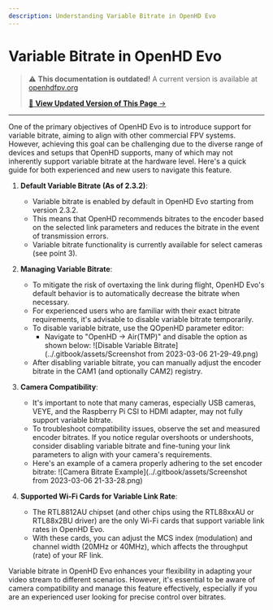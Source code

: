 ```yaml
---
description: Understanding Variable Bitrate in OpenHD Evo
---
```


# Variable Bitrate in OpenHD Evo

<!-- LEGACY DOCUMENTATION NOTICE -->
> ⚠️ **This documentation is outdated!** A current version is available at [openhdfpv.org](https://openhdfpv.org)
> 
> [📖 **View Updated Version of This Page** →](https://openhdfpv.org)

---


One of the primary objectives of OpenHD Evo is to introduce support for variable bitrate, aiming to align with other commercial FPV systems. However, achieving this goal can be challenging due to the diverse range of devices and setups that OpenHD supports, many of which may not inherently support variable bitrate at the hardware level. Here's a quick guide for both experienced and new users to navigate this feature.

1. **Default Variable Bitrate (As of 2.3.2)**:
   - Variable bitrate is enabled by default in OpenHD Evo starting from version 2.3.2.
   - This means that OpenHD recommends bitrates to the encoder based on the selected link parameters and reduces the bitrate in the event of transmission errors.
   - Variable bitrate functionality is currently available for select cameras (see point 3).

2. **Managing Variable Bitrate**:
   - To mitigate the risk of overtaxing the link during flight, OpenHD Evo's default behavior is to automatically decrease the bitrate when necessary.
   - For experienced users who are familiar with their exact bitrate requirements, it's advisable to disable variable bitrate temporarily.
   - To disable variable bitrate, use the QOpenHD parameter editor:
     - Navigate to "OpenHD -> Air(TMP)" and disable the option as shown below:
     ![Disable Variable Bitrate](../.gitbook/assets/Screenshot from 2023-03-06 21-29-49.png)
   - After disabling variable bitrate, you can manually adjust the encoder bitrate in the CAM1 (and optionally CAM2) registry.

3. **Camera Compatibility**:
   - It's important to note that many cameras, especially USB cameras, VEYE, and the Raspberry Pi CSI to HDMI adapter, may not fully support variable bitrate.
   - To troubleshoot compatibility issues, observe the set and measured encoder bitrates. If you notice regular overshoots or undershoots, consider disabling variable bitrate and fine-tuning your link parameters to align with your camera's requirements.
   - Here's an example of a camera properly adhering to the set encoder bitrate:
     ![Camera Bitrate Example](../.gitbook/assets/Screenshot from 2023-03-06 21-33-28.png)

4. **Supported Wi-Fi Cards for Variable Link Rate**:
   - The RTL8812AU chipset (and other chips using the RTL88xxAU or RTL88x2BU driver) are the only Wi-Fi cards that support variable link rates in OpenHD Evo.
   - With these cards, you can adjust the MCS index (modulation) and channel width (20MHz or 40MHz), which affects the throughput (rate) of your RF link.

Variable bitrate in OpenHD Evo enhances your flexibility in adapting your video stream to different scenarios. However, it's essential to be aware of camera compatibility and manage this feature effectively, especially if you are an experienced user looking for precise control over bitrates.

